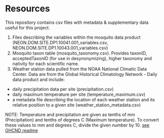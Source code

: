 # Resources
This repository contains csv files with metadata & supplementary data useful for this project. 

1. Files describing the variables within the mosquito data product (NEON.DOM.SITE.DP1.10041.001_variables.csv, NEON.DOM.SITE.DP1.10043.001_variables.csv)
1. Mosquito taxon table (mosquito_taxonomy.csv). Provides taxonID, acceptedTaxonID (for use in desynonymizing), higher taxonomy and nativity for each scientific name. 
1. Weather station data pulled from the NOAA National Climatic Data Center. Data are from the Global Historical Climatology Network - Daily data product and include:

* daily precipitation data per site (precipitation.csv)
* daily maximum temperature per site (temperature_maximum.csv)
* a metadata file describing the location of each weather station and its relative position to a given site (weather_station_metadata.csv)

NOTE: Temperature and precipitation are given as tenths of mm (Precipitation) and tenths of degrees C (Maximum temperature). To convert these values to mm and degrees C, divide the given number by 10. [see GHCND readme](ftp://ftp.ncdc.noaa.gov/pub/data/ghcn/daily/readme.txt)
